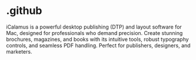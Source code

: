 # .github
iCalamus is a powerful desktop publishing (DTP) and layout software for Mac, designed for professionals who demand precision. Create stunning brochures, magazines, and books with its intuitive tools, robust typography controls, and seamless PDF handling. Perfect for publishers, designers, and marketers.

